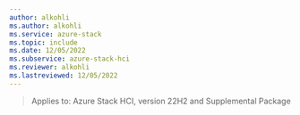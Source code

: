 ```yaml
---
author: alkohli
ms.author: alkohli
ms.service: azure-stack
ms.topic: include
ms.date: 12/05/2022
ms.subservice: azure-stack-hci
ms.reviewer: alkohli
ms.lastreviewed: 12/05/2022
---
```


> Applies to: Azure Stack HCI, version 22H2 and Supplemental Package